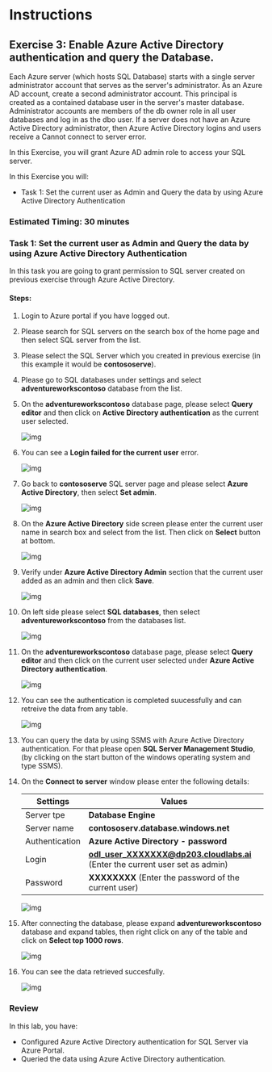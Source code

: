 # Instructions

## Exercise 3: Enable Azure Active Directory authentication and query the Database.

Each Azure server (which hosts SQL Database) starts with a single server administrator account that serves as the server's administrator. As an Azure AD account, create a second administrator account. This principal is created as a contained database user in the server's master database. Administrator accounts are members of the db owner role in all user databases and log in as the dbo user. If a server does not have an Azure Active Directory administrator, then Azure Active Directory logins and users receive a Cannot connect to server error.

In this Exercise, you will grant Azure AD admin role to access your SQL server.

In this Exercise you will:
    
  + Task 1: Set the current user as Admin and Query the data by using Azure Active Directory Authentication

### Estimated Timing: 30 minutes

### Task 1: Set the current user as Admin and Query the data by using Azure Active Directory Authentication

In this task you are going to grant permission to SQL server created on previous exercise through Azure Active Directory.

#### Steps:

1. Login to Azure portal if you have logged out.

2. Please search for SQL servers on the search box of the home page and then select SQL server from the list.

3. Please select the SQL Server which you created in previous exercise (in this example it would be **contososerve**).

4. Please go to SQL databases under settings and select **adventureworkscontoso** database from the list.

5. On the **adventureworkscontoso** database page, please select **Query editor** and then click on **Active Directory authentication** as the current user selected.

    ![img](../media/fire12.png)
    
6. You can see a **Login failed for the current user** error.

    ![img](../media/fire13.png)
    
7. Go back to **contososerve** SQL server page and please select **Azure Active Directory**, then select **Set admin**.

    ![img](../media/aa1.png)

8. On the **Azure Active Directory** side screen please enter the current user name in search box and select from the list. Then click on **Select** button at bottom.

    ![img](../media/aa2.png)
    
9. Verify under **Azure Active Directory Admin** section that the current user added as an admin and then click **Save**.   

    ![img](../media/aa3a.png)
    
10. On left side please select **SQL databases**, then select **adventureworkscontoso** from the databases list.

    ![img](../media/aa4.png)
    
11. On the **adventureworkscontoso** database page, please select **Query editor** and then click on the current user selected under **Azure Active Directory authentication**.

    ![img](../media/aa5.png)
    
12. You can see the authentication is completed suucessfully and can retreive the data from any table.

    ![img](../media/aa6.png) 
    
13. You can query the data by using SSMS with Azure Active Directory authentication. For that please open **SQL Server Management Studio**, (by clicking on the start button of the windows operating system and type SSMS).

14. On the **Connect to server** window please enter the following details:

    | Settings | Values |
    |  -- | -- |
    | Server tpe | **Database Engine** |
    | Server name | **contososerv.database.windows.net** |
    | Authentication |  **Azure Active Directory - password** |
    | Login | **odl_user_XXXXXXX@dp203.cloudlabs.ai** (Enter the current user set as admin) |
    | Password | **XXXXXXXX** (Enter the password of the current user) |

    ![img](../media/aa7.png)  

15. After connecting the database, please expand **adventureworkscontoso** database and expand tables, then right click on any of the table and click on **Select top 1000 rows**.

    ![img](../media/aa8.png)

16. You can see the data retrieved succesfully.

    ![img](../media/aa9.png)


### Review

In this lab, you have:

+ Configured Azure Active Directory authentication for SQL Server via Azure Portal.
+ Queried the data using Azure Active Directory authentication.
